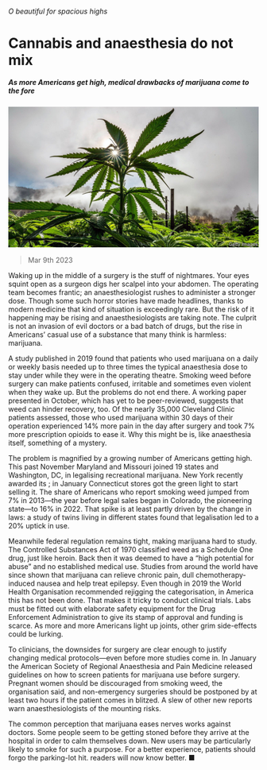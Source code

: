 ###### O beautiful for spacious highs

# Cannabis and anaesthesia do not mix 

##### As more Americans get high, medical drawbacks of marijuana come to the fore 

![image](images/20230311_USP501.jpg) 

> Mar 9th 2023 

Waking up in the middle of a surgery is the stuff of nightmares. Your eyes squint open as a surgeon digs her scalpel into your abdomen. The operating team becomes frantic; an anaesthesiologist rushes to administer a stronger dose. Though some such horror stories have made headlines, thanks to modern medicine that kind of situation is exceedingly rare. But the risk of it happening may be rising and anaesthesiologists are taking note. The culprit is not an invasion of evil doctors or a bad batch of drugs, but the rise in Americans’ casual use of a substance that many think is harmless: marijuana. 

A study published in 2019 found that patients who used marijuana on a daily or weekly basis needed up to three times the typical anaesthesia dose to stay under while they were in the operating theatre. Smoking weed before surgery can make patients confused, irritable and sometimes even violent when they wake up. But the problems do not end there. A working paper presented in October, which has yet to be peer-reviewed, suggests that weed can hinder recovery, too. Of the nearly 35,000 Cleveland Clinic patients assessed, those who used marijuana within 30 days of their operation experienced 14% more pain in the day after surgery and took 7% more prescription opioids to ease it. Why this might be is, like anaesthesia itself, something of a mystery.

The problem is magnified by a growing number of Americans getting high. This past November Maryland and Missouri joined 19 states and Washington, DC, in legalising recreational marijuana. New York recently awarded its ; in January Connecticut stores got the green light to start selling it. The share of Americans who report smoking weed jumped from 7% in 2013—the year before legal sales began in Colorado, the pioneering state—to 16% in 2022. That spike is at least partly driven by the change in laws: a study of twins living in different states found that legalisation led to a 20% uptick in use. 

Meanwhile federal regulation remains tight, making marijuana hard to study. The Controlled Substances Act of 1970 classified weed as a Schedule One drug, just like heroin. Back then it was deemed to have a “high potential for abuse” and no established medical use. Studies from around the world have since shown that marijuana can relieve chronic pain, dull chemotherapy-induced nausea and help treat epilepsy. Even though in 2019 the World Health Organisation recommended rejigging the categorisation, in America this has not been done. That makes it tricky to conduct clinical trials. Labs must be fitted out with elaborate safety equipment for the Drug Enforcement Administration to give its stamp of approval and funding is scarce. As more and more Americans light up joints, other grim side-effects could be lurking.

To clinicians, the downsides for surgery are clear enough to justify changing medical protocols—even before more studies come in. In January the American Society of Regional Anaesthesia and Pain Medicine released guidelines on how to screen patients for marijuana use before surgery. Pregnant women should be discouraged from smoking weed, the organisation said, and non-emergency surgeries should be postponed by at least two hours if the patient comes in blitzed. A slew of other new reports warn anaesthesiologists of the mounting risks.

The common perception that marijuana eases nerves works against doctors. Some people seem to be getting stoned before they arrive at the hospital in order to calm themselves down. New users may be particularly likely to smoke for such a purpose. For a better experience, patients should forgo the parking-lot hit.  readers will now know better. ■


